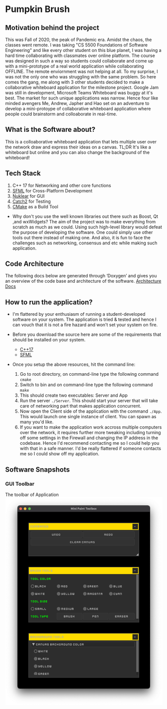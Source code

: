 # Pumpkin Brush

## Motivation behind the project
This was Fall of 2020, the peak of Pandemic era. Amidst the chaos, the classes went remote. I was taking "CS 5500 Foundations of Software Engineering" and like every other student on this blue planet, I was having a hard time collaborating with classmates over online platform. The course was designed in such a way so students could collaborate and come up with a mini-prototype of a real world application while collaborating OFFLINE. The remote enviornment was not helping at all. To my surprise, I was not the only one who was struggling with the same problem.  So here comes the gang, me along with 3 other students decided to make a collaborative whiteboard application for the milestone project. Google Jam was still in development, Microsoft Teams Whiteboard was buggy at it's best. The market for such unique applications was narrow. Hence four like minded avengers Me, Andrew, Japher and Hao set on an adventure to develop a mini-protoype of collaborative whiteboard application where people could brainstorm and colloaborate in real-time.

## What is the Software about?
This is a colloaborative whiteboard application that lets multiple user over the network draw and express their ideas on a canvas. TL;DR It's like a whiteboard but online and you can also change the background of  the whiteboard! 

## Tech Stack
1. C++ 17 for Networking and other core functions
2. [SFML](https://www.sfml-dev.org/index.php) for Cross-Platform Development
3.  [Nuklear](https://github.com/Immediate-Mode-UI/Nuklear) for GUI 
4. [Catch2](https://github.com/catchorg/Catch2) for Testing
5. [CMake](https://cmake.org/) as a Build Tool

* Why don't you use the well known libraries out there such as Boost, Qt ,and wxWidgets? 
The aim of the project was to make everything from scratch as much as we could. Using such high-level library would defeat the purpose of developing the software. One could simply use other tools out there instead of making one. And also, it is fun to face the challenges such as networking, consensus and etc while making such application.


## Code Architecture
The following docs below are generated through ‘Doxygen’ and gives you an overview of the code base and architecture of the software.  [Architecture Docs](/docs/html/classApp.html)

## How to run the application?
* I'm flattered by your enthusiasm of running a student-developed software on your system. The application is tried & tested and hence I can vouch that it is not a fire hazard and won't set your system on fire. 
* Before you download the source here are some of the requirements that should be installed on your system. 
    * [C++17](https://isocpp.org/get-started)
    * [SFML](https://www.sfml-dev.org/tutorials/2.5/#getting-started)
    
* Once you setup the above resources, hit the command line:
    1. Go to root directory, on command-line type the following command `cmake`
    2. Switch to bin and on command-line type the following command `make`
    3. This should create two executables: Server and App
    4. Run the server `./Server`. This should start your server that will take care of networking part that makes application concurrent.
    5. Now open the Client side of the application with the command `./App`. This would launch one single instance of client. You can spawn as many you'd like.
    6. If you want to make the application work accross multiple computers over the network, it requires further more tweaking including turning off some settings in the Firewall and changing the IP address in the codebase. Hence I'd recommend contacting me so I could help you with that in a safe manner. I'd be really flattered if someone contacts me so I could show off my application. 
    
    
## Software Snapshots

### GUI Toolbar
The toolbar of Application
![Image](/media/GUI.png)

